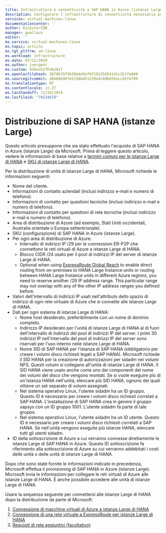 ```yaml
---
title: Infrastruttura e connettività a SAP HANA in Azure (istanze Large) | Microsoft Docs
description: Configurare l'infrastruttura di connettività necessaria per l'uso di SAP HANA in Azure (istanze Large).
services: virtual-machines-linux
documentationcenter: ''
author: RicksterCDN
manager: gwallace
editor: ''
ms.service: virtual-machines-linux
ms.topic: article
ms.tgt_pltfrm: vm-linux
ms.workload: infrastructure
ms.date: 07/12/2019
ms.author: juergent
ms.custom: H1Hack27Feb2017
ms.openlocfilehash: 36f0b78f563bb4dda76f192259541d1c2b1fa060
ms.sourcegitcommit: d6b68b907e5158b451239e4c09bb55eccb5fef89
ms.translationtype: MT
ms.contentlocale: it-IT
ms.lasthandoff: 11/20/2019
ms.locfileid: "74224678"
---
```

# <a name="sap-hana-large-instances-deployment"></a>Distribuzione di SAP HANA (istanze Large) 

Questo articolo presuppone che sia stato effettuato l'acquisto di SAP HANA in Azure (istanze Large) da Microsoft. Prima di leggere questo articolo, vedere le informazioni di base relative a [termini comuni per le istanze Large di HANA](hana-know-terms.md) e [SKU di istanze Large di HANA](hana-available-skus.md).


Per la distribuzione di unità di istanze Large di HANA, Microsoft richiede le informazioni seguenti:

- Nome del cliente.
- Informazioni di contatto aziendali (inclusi indirizzo e-mail e numero di telefono).
- Informazioni di contatto per questioni tecniche (inclusi indirizzo e-mail e numero di telefono).
- Informazioni di contatto per questioni di rete tecniche (inclusi indirizzo e-mail e numero di telefono).
- Area di distribuzione di Azure (ad esempio, Stati Uniti occidentali, Australia orientale o Europa settentrionale).
- SKU (configurazione) di SAP HANA in Azure (istanze Large).
- Per ogni area di distribuzione di Azure:
    - Intervallo di indirizzi IP /29 per le connessioni ER-P2P che connettono le reti virtuali di Azure a istanze Large di HANA.
    - Blocco CIDR /24 usato per il pool di indirizzi IP del server di istanze Large di HANA.
    - Optional when using [ExpressRoute Global Reach](https://docs.microsoft.com/azure/expressroute/expressroute-global-reach) to enable direct routing from on-premises to HANA Large Instance units or routing between HANA Large Instance units in different Azure regions, you need to reserve another /29 IP address range. This particular range may not overlap with any of the other IP address ranges you defined before.
- Valori dell'intervallo di indirizzi IP usati nell'attributo dello spazio di indirizzi di ogni rete virtuale di Azure che si connette alle istanze Large di HANA.
- Dati per ogni sistema di istanze Large di HANA:
  - Nome host desiderato, preferibilmente con un nome di dominio completo.
  - Indirizzo IP desiderato per l'unità di istanze Large di HANA al di fuori dell'intervallo di indirizzi del pool di indirizzi IP del server. I primi 30 indirizzi IP nell'intervallo del pool di indirizzi IP del server sono riservati per l'uso interno nelle istanze Large di HANA.
  - Nome SID di SAP HANA per l'istanza di SAP HANA (obbligatorio per creare i volumi disco richiesti legati a SAP HANA). Microsoft richiede il SID HANA per la creazione di autorizzazioni per sidadm nei volumi NFS. Questi volumi si collegano all'unità di istanze Large di HANA. Il SID HANA viene usato anche come uno dei componenti del nome dei volumi del disco che vengono montati. Se si vuole eseguire più di un'istanza HANA nell'unità, elencare più SID HANA, ognuno dei quali ottiene un set separato di volumi assegnati.
  - Nel sistema operativo Linux, l'utente sidadm ha un ID gruppo. Questo ID è necessario per creare i volumi disco richiesti correlati a SAP HANA. L'installazione di SAP HANA crea in genere il gruppo sapsys con un ID gruppo 1001. L'utente sidadm fa parte di tale gruppo.
  - Nel sistema operativo Linux, l'utente sidadm ha un ID utente. Questo ID è necessario per creare i volumi disco richiesti correlati a SAP HANA. Se nell'unità vengono eseguite più istanze HANA, elencare tutti gli utenti sidadm. 
- ID della sottoscrizione di Azure a cui verranno connesse direttamente le istanze Large di SAP HANA in Azure. Questo ID sottoscrizione fa riferimento alla sottoscrizione di Azure su cui verranno addebitati i costi delle unità o delle unità di istanze Large di HANA.

Dopo che sono state fornite le informazioni indicate in precedenza, Microsoft effettua il provisioning di SAP HANA in Azure (istanze Large). Microsoft invia le informazioni per collegare le reti virtuali di Azure alle istanze Large di HANA. È anche possibile accedere alle unità di istanze Large di HANA.

Usare la sequenza seguente per connettersi alle istanze Large di HANA dopo la distribuzione da parte di Microsoft:

1. [Connessione di macchine virtuali di Azure a istanze Large di HANA](hana-connect-azure-vm-large-instances.md)
2. [Connessione di una rete virtuale a ExpressRoute per istanze Large di HANA](hana-connect-vnet-express-route.md)
3. [Requisiti di rete aggiuntivi (facoltativo)](hana-additional-network-requirements.md)

